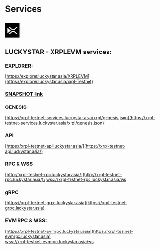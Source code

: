 # Services

## ![](<../../../.gitbook/assets/image (1).png>)

## LUCKYSTAR - XRPLEVM services:

### EXPLORER:&#x20;

[https://explorer.luckystar.asia/XRPLEVM](https://explorer.luckystar.asia/xrpl-Testnet)

### [SNAPSHOT link](snapshot.md)

### GENESIS&#x20;

[https://xrpl-testnet-services.luckystar.asia/xrpl/genesis.json](https://xrpl-testnet-services.luckystar.asia/xrpl/genesis.json)

### API

&#x20;[https://xrpl-testnet-api.luckystar.asia/](https://xrpl-testnet-api.luckystar.asia/)

### RPC & WSS

[http://xrpl-testnet-rpc.luckystar.asia/](http://xrpl-testnet-rpc.luckystar.asia/)\
[wss://xrpl-testnet-rpc.luckystar.asia/ws](wss://xrpl-testnet-rpc.luckystar.asia/ws)

### gRPC

[https://xrpl-testnet-grpc.luckystar.asia](https://xrpl-testnet-grpc.luckystar.asia)

### EVM RPC & WSS:

[https://xrpl-testnet-evmrpc.luckystar.asia](https://xrpl-testnet-evmrpc.luckystar.asia)
\
[
wss://xrpl-testnet-evmrpc.luckystar.asia/ws](wss://xrpl-testnet-evmrpc.luckystar.asia/ws)
